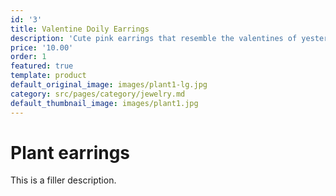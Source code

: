 ```yaml
---
id: '3'
title: Valentine Doily Earrings
description: 'Cute pink earrings that resemble the valentines of yesteryear. '
price: '10.00'
order: 1
featured: true
template: product
default_original_image: images/plant1-lg.jpg
category: src/pages/category/jewelry.md
default_thumbnail_image: images/plant1.jpg
---
```

# Plant earrings

This is a filler description.
